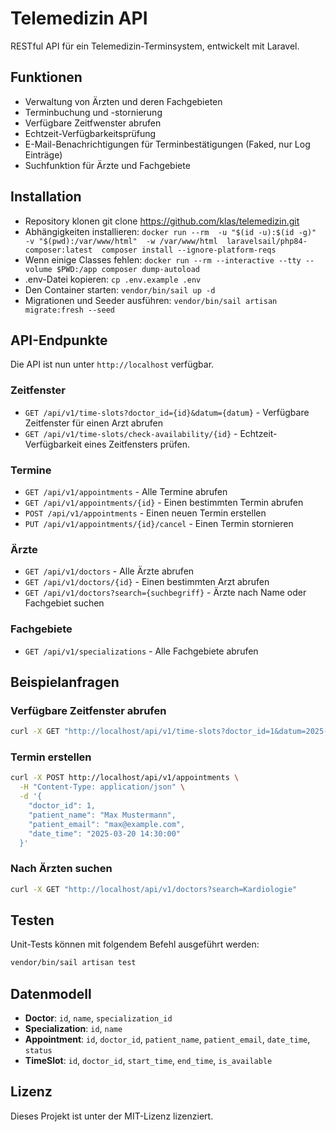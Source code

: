 # Telemedizin API

RESTful API für ein Telemedizin-Terminsystem, entwickelt mit Laravel. 

## Funktionen

- Verwaltung von Ärzten und deren Fachgebieten
- Terminbuchung und -stornierung
- Verfügbare Zeitfwenster abrufen
- Echtzeit-Verfügbarkeitsprüfung
- E-Mail-Benachrichtigungen für Terminbestätigungen (Faked, nur Log Einträge)
- Suchfunktion für Ärzte und Fachgebiete

## Installation

- Repository klonen git clone https://github.com/klas/telemedizin.git
- Abhängigkeiten installieren: `docker run --rm 
    -u "$(id -u):$(id -g)" 
    -v "$(pwd):/var/www/html" 
    -w /var/www/html 
    laravelsail/php84-composer:latest 
    composer install --ignore-platform-reqs`
- Wenn einige Classes fehlen: `docker run --rm --interactive --tty --volume $PWD:/app composer dump-autoload`
- .env-Datei kopieren: `cp .env.example .env`
- Den Container starten: `vendor/bin/sail up -d`
- Migrationen und Seeder ausführen: `vendor/bin/sail artisan migrate:fresh --seed`

## API-Endpunkte

Die API ist nun unter `http://localhost` verfügbar.

### Zeitfenster

- `GET /api/v1/time-slots?doctor_id={id}&datum={datum}` - Verfügbare Zeitfenster für einen Arzt abrufen
- `GET /api/v1/time-slots/check-availability/{id}` - Echtzeit-Verfügbarkeit eines Zeitfensters prüfen. 

### Termine

- `GET /api/v1/appointments` - Alle Termine abrufen
- `GET /api/v1/appointments/{id}` - Einen bestimmten Termin abrufen
- `POST /api/v1/appointments` - Einen neuen Termin erstellen
- `PUT /api/v1/appointments/{id}/cancel` - Einen Termin stornieren

### Ärzte

- `GET /api/v1/doctors` - Alle Ärzte abrufen
- `GET /api/v1/doctors/{id}` - Einen bestimmten Arzt abrufen
- `GET /api/v1/doctors?search={suchbegriff}` - Ärzte nach Name oder Fachgebiet suchen

### Fachgebiete

- `GET /api/v1/specializations` - Alle Fachgebiete abrufen

## Beispielanfragen

### Verfügbare Zeitfenster abrufen

```bash
curl -X GET "http://localhost/api/v1/time-slots?doctor_id=1&datum=2025-03-20"
```

### Termin erstellen

```bash
curl -X POST http://localhost/api/v1/appointments \
  -H "Content-Type: application/json" \
  -d '{
    "doctor_id": 1,
    "patient_name": "Max Mustermann",
    "patient_email": "max@example.com",
    "date_time": "2025-03-20 14:30:00"
  }'
```

### Nach Ärzten suchen

```bash
curl -X GET "http://localhost/api/v1/doctors?search=Kardiologie"
```

## Testen

Unit-Tests können mit folgendem Befehl ausgeführt werden:

```bash
vendor/bin/sail artisan test
```

## Datenmodell

- **Doctor**: `id`, `name`, `specialization_id`
- **Specialization**: `id`, `name`
- **Appointment**: `id`, `doctor_id`, `patient_name`, `patient_email`, `date_time`, `status`
- **TimeSlot**: `id`, `doctor_id`, `start_time`, `end_time`, `is_available`

## Lizenz
Dieses Projekt ist unter der MIT-Lizenz lizenziert.
